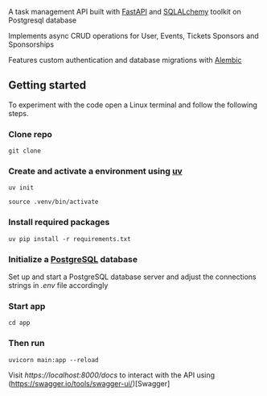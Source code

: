 A task management API built with [FastAPI](https://fastapi.tiangolo.com/) and [SQLALchemy](https://www.sqlalchemy.org/) toolkit on Postgresql database

Implements async CRUD operations for User, Events, Tickets Sponsors and Sponsorships

Features custom authentication and database migrations with [Alembic](https://alembic.sqlalchemy.org/en/latest/tutorial.html)

## Getting started
To experiment with the code open a Linux terminal and follow the following steps.

### Clone repo
```
git clone 
```

### Create and activate a environment using [uv](https://github.com/astral-sh/uv)
```
uv init
```

```
source .venv/bin/activate
```

### Install required packages
```
uv pip install -r requirements.txt
```

### Initialize a [PostgreSQL](https://www.postgresql.org/) database
Set up and start a PostgreSQL database server and adjust the connections strings in _.env_ file accordingly

### Start app
```
cd app
```

### Then run
```
uvicorn main:app --reload
```

Visit *https://localhost:8000/docs* to interact with the API using (https://swagger.io/tools/swagger-ui/)[Swagger]

